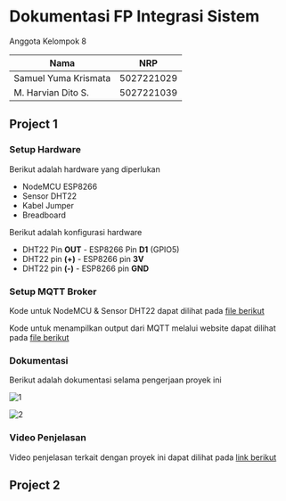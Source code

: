 # Dokumentasi FP Integrasi Sistem

Anggota Kelompok 8

| Nama                 | NRP        |
| -------------------- | ---------- |
| Samuel Yuma Krismata | 5027221029 |
| M. Harvian Dito S.   | 5027221039 |

## Project 1

### Setup Hardware

Berikut adalah hardware yang diperlukan

-   NodeMCU ESP8266
-   Sensor DHT22
-   Kabel Jumper
-   Breadboard

Berikut adalah konfigurasi hardware

-   DHT22 Pin **OUT** - ESP8266 Pin **D1** (GPIO5)
-   DHT22 pin **(+)** - ESP8266 pin **3V**
-   DHT22 pin **(-)** - ESP8266 pin **GND**

### Setup MQTT Broker

Kode untuk NodeMCU & Sensor DHT22 dapat dilihat pada [file berikut](./project-1/src/MQTT.ino)

Kode untuk menampilkan output dari MQTT melalui website dapat dilihat pada [file berikut](./project-1/src/index.html)

### Dokumentasi

Berikut adalah dokumentasi selama pengerjaan proyek ini

![1](https://github.com/harvdt/Project-FP-MQTT-Integrasi_Sistem/assets/118542326/78f7f947-d4e8-4cd7-b48a-8da8ad2df23c)

![2](https://github.com/harvdt/Project-FP-MQTT-Integrasi_Sistem/assets/118542326/da5fed03-2271-4312-b2e9-ecbce00e513e)

### Video Penjelasan

Video penjelasan terkait dengan proyek ini dapat dilihat pada [link berikut](https://youtu.be/8HK9N1a3S1U)

## Project 2
